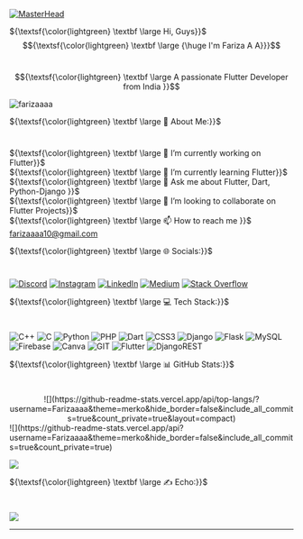 [![MasterHead](https://fuertedevelopers.com/assets/Images/flutterdevelopment.gif)](https://rishavchanda.io)



${\textsf{\color{lightgreen} \textbf \large Hi, Guys}}$
$${\textsf{\color{lightgreen} \textbf \large {\huge I'm Fariza A A}}}$$

<h1 align="center" color="white"></h1>

$${\textsf{\color{lightgreen} \textbf \large A passionate Flutter Developer from India }}$$

<p align="left"> <img src="https://komarev.com/ghpvc/?username=farizaaaa&label=Profile%20views&color=0e75b6&style=flat" alt="farizaaaa" /> </p>

${\textsf{\color{lightgreen} \textbf \large 💫 About Me:}}$
<h1 align="left"></h1>
 
${\textsf{\color{lightgreen} \textbf \large 🔭 I’m currently working on Flutter}}$<br>
${\textsf{\color{lightgreen} \textbf \large 🌱 I’m currently learning Flutter}}$<br>
${\textsf{\color{lightgreen} \textbf \large 💬 Ask me about Flutter, Dart, Python-Django }}$<br>
${\textsf{\color{lightgreen} \textbf \large 👯 I’m looking to collaborate on Flutter Projects}}$<br>
${\textsf{\color{lightgreen} \textbf \large 📫 How to reach me }}$ farizaaaa10@gmail.com


${\textsf{\color{lightgreen} \textbf \large 🌐 Socials:}}$
<h1 align="left"></h1>

[![Discord](https://img.shields.io/badge/Discord-%237289DA.svg?logo=discord&logoColor=white)](https://discord.gg/https://discord.gg/E6TNbXwa) [![Instagram](https://img.shields.io/badge/Instagram-%23E4405F.svg?logo=Instagram&logoColor=white)](https://instagram.com/https://instagram.com/__fari___za____) [![LinkedIn](https://img.shields.io/badge/LinkedIn-%230077B5.svg?logo=linkedin&logoColor=white)](https://linkedin.com/in/linkedin.com/in/fariza-a-a-661820253) [![Medium](https://img.shields.io/badge/Medium-12100E?logo=medium&logoColor=white)](https://medium.com/@https://github.com/Farizaaaa/) [![Stack Overflow](https://img.shields.io/badge/-Stackoverflow-FE7A16?logo=stack-overflow&logoColor=white)](https://stackoverflow.com/users/19923552)

${\textsf{\color{lightgreen} \textbf \large 💻 Tech Stack:}}$
<h1 align="left"></h1>

![C++](https://img.shields.io/badge/c++-%2300599C.svg?style=for-the-badge&logo=c%2B%2B&logoColor=white) ![C](https://img.shields.io/badge/c-%2300599C.svg?style=for-the-badge&logo=c&logoColor=white) ![Python](https://img.shields.io/badge/python-3670A0?style=for-the-badge&logo=python&logoColor=ffdd54) ![PHP](https://img.shields.io/badge/php-%23777BB4.svg?style=for-the-badge&logo=php&logoColor=white) ![Dart](https://img.shields.io/badge/dart-%230175C2.svg?style=for-the-badge&logo=dart&logoColor=white) ![CSS3](https://img.shields.io/badge/css3-%231572B6.svg?style=for-the-badge&logo=css3&logoColor=white) ![Django](https://img.shields.io/badge/django-%23092E20.svg?style=for-the-badge&logo=django&logoColor=white) ![Flask](https://img.shields.io/badge/flask-%23000.svg?style=for-the-badge&logo=flask&logoColor=white) ![MySQL](https://img.shields.io/badge/mysql-%2300000f.svg?style=for-the-badge&logo=mysql&logoColor=white) ![Firebase](https://img.shields.io/badge/Firebase-039BE5?style=for-the-badge&logo=Firebase&logoColor=white) ![Canva](https://img.shields.io/badge/Canva-%2300C4CC.svg?style=for-the-badge&logo=Canva&logoColor=white) ![GIT](https://img.shields.io/badge/Git-fc6d26?style=for-the-badge&logo=git&logoColor=white) ![Flutter](https://img.shields.io/badge/Flutter-%2302569B.svg?style=for-the-badge&logo=Flutter&logoColor=white) ![DjangoREST](https://img.shields.io/badge/DJANGO-REST-ff1709?style=for-the-badge&logo=django&logoColor=white&color=ff1709&labelColor=gray)

${\textsf{\color{lightgreen} \textbf \large 📊 GitHub Stats:}}$
<h1 align="left"></h1>

<center>
![](https://github-readme-stats.vercel.app/api/top-langs/?username=Farizaaaa&theme=merko&hide_border=false&include_all_commits=true&count_private=true&layout=compact)
</center>
![](https://github-readme-stats.vercel.app/api?username=Farizaaaa&theme=merko&hide_border=false&include_all_commits=true&count_private=true)

![](https://github-readme-streak-stats.herokuapp.com/?user=Farizaaaa&theme=merko&hide_border=false)<br/>


${\textsf{\color{lightgreen} \textbf \large ✍️ Echo:}}$
<h1 align="left"></h1>

![](https://quotes-github-readme.vercel.app/api?type=horizontal&theme=merko)



---

<!-- Proudly created with GPRM ( https://gprm.itsvg.in ) -->
